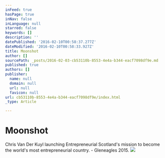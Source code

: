 ```yaml
---
inFeed: true
hasPage: true
inNav: false
inLanguage: null
starred: false
keywords: []
description: ''
datePublished: '2016-02-10T00:58:37.277Z'
dateModified: '2016-02-10T00:58:33.927Z'
title: Moonshot
author: []
sourcePath: _posts/2016-02-03-cb53110b-8553-4e4a-b344-eacf7098df9e.md
published: true
authors: []
publisher:
  name: null
  domain: null
  url: null
  favicon: null
url: cb53110b-8553-4e4a-b344-eacf7098df9e/index.html
_type: Article

---
```

# Moonshot

Chris Van Der Kuyl launching Entrepreneurial Scotland's mission to become the world's most entrepreneurial country. - Gleneagles 2015\.
![](https://the-grid-user-content.s3-us-west-2.amazonaws.com/afff8735-c795-48ab-8e11-43b6bc5fa84c.JPG)
